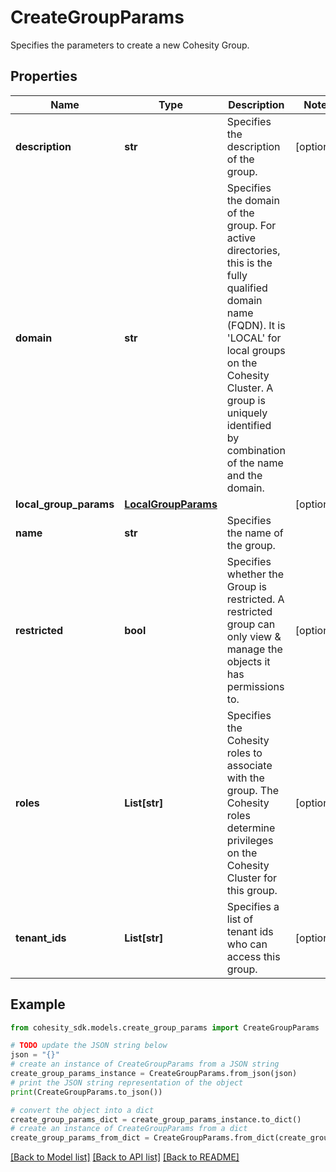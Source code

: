 # CreateGroupParams

Specifies the parameters to create a new Cohesity Group.

## Properties

Name | Type | Description | Notes
------------ | ------------- | ------------- | -------------
**description** | **str** | Specifies the description of the group. | [optional] 
**domain** | **str** | Specifies the domain of the group. For active directories, this is the fully qualified domain name (FQDN). It is &#39;LOCAL&#39; for local groups on the Cohesity Cluster. A group is uniquely identified by combination of the name and the domain. | 
**local_group_params** | [**LocalGroupParams**](LocalGroupParams.md) |  | [optional] 
**name** | **str** | Specifies the name of the group. | 
**restricted** | **bool** | Specifies whether the Group is restricted. A restricted group can only view &amp; manage the objects it has permissions to. | [optional] 
**roles** | **List[str]** | Specifies the Cohesity roles to associate with the group. The Cohesity roles determine privileges on the Cohesity Cluster for this group. | [optional] 
**tenant_ids** | **List[str]** | Specifies a list of tenant ids who can access this group. | [optional] 

## Example

```python
from cohesity_sdk.models.create_group_params import CreateGroupParams

# TODO update the JSON string below
json = "{}"
# create an instance of CreateGroupParams from a JSON string
create_group_params_instance = CreateGroupParams.from_json(json)
# print the JSON string representation of the object
print(CreateGroupParams.to_json())

# convert the object into a dict
create_group_params_dict = create_group_params_instance.to_dict()
# create an instance of CreateGroupParams from a dict
create_group_params_from_dict = CreateGroupParams.from_dict(create_group_params_dict)
```
[[Back to Model list]](../README.md#documentation-for-models) [[Back to API list]](../README.md#documentation-for-api-endpoints) [[Back to README]](../README.md)


